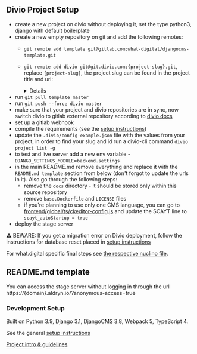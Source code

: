Divio Project Setup
-------------------------------------------------------------------------------

- create a new project on divio without deploying it, set the type python3, django with default boilerplate
- create a new empty repository on git and add the following remotes:
    - `git remote add template git@gitlab.com:what-digital/djangocms-template.git`
    - `git remote add divio git@git.divio.com:{project-slug}.git`, replace `{project-slug}`, the project slug can be found in the project title and url:
        <details>

      ![](/docs/guidelines/img/project-slug.png)

        </details>
- run `git pull template master`
- run `git push --force divio master`
- make sure that your project and divio repositories are in sync, now switch divio to gitlab external repository according to [divio docs](https://docs.divio.com/en/latest/how-to/resources-configure-git/)
- set up a gitlab webhook
- compile the requirements (see the [setup instructions](/docs/local-setup-instructions.md))
- update the `.divio/config-example.json` file with the values from your project, in order to find your slug and id run a divio-cli command `divio project list -g`
- to test and live server add a new env variable - `DJANGO_SETTINGS_MODULE`=`backend.settings`
- in the main README.md remove everything and replace it with the `README.md template` section from below (don't forgot to update the urls in it). Also go through the following steps:
    - remove the `docs` directory - it should be stored only within this source repository
    - remove `base.Dockerfile` and `LICENSE` files
    - if you're planning to use only one CMS language, you can go to [frontend/global/ts/ckeditor-config.js](/frontend/global/ts/ckeditor-config.js) and update the SCAYT line to `scayt_autoStartup = true`
- deploy the stage server

⚠ ️BEWARE: If you get a migration error on Divio deployment, follow the instructions for database reset placed in [setup instructions](https://gitlab.com/what-digital/djangocms-template/-/blob/3.0.0.0/docs/local-setup-instructions.md#how-to-drop-the-database)

For what.digital specific final steps see [the respective nuclino file](https://share.nuclino.com/p/djangocms-template-setup-steps-yzx_82bXA8b8YX_2xG2ccF).


README.md template
-------------------------------------------------------------------------------

You can access the stage server without logging in through the url https://{domain}.aldryn.io/?anonymous-access=true

### Development Setup

Built on Python 3.9, Django 3.1, DjangoCMS 3.8, Webpack 5, TypeScript 4.

See the general [setup instructions](https://gitlab.com/what-digital/djangocms-template/-/blob/3.0.0.0/docs/local-setup-instructions.md)

[Project intro & guidelines](https://gitlab.com/what-digital/djangocms-template/-/blob/3.0.0.0/README.md)
